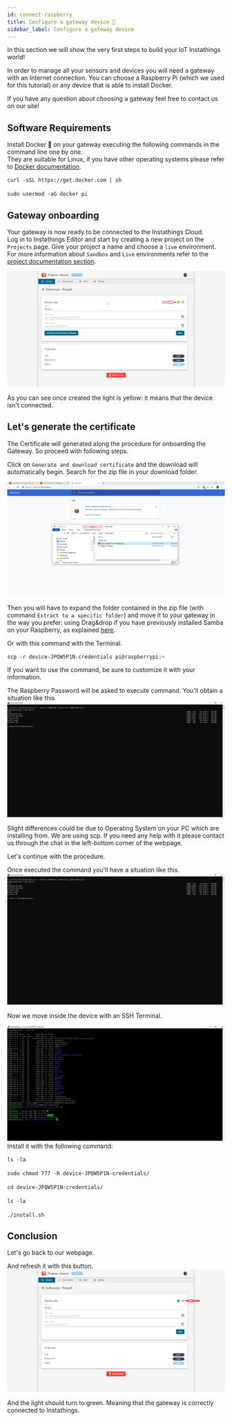 ```yaml
---
id: connect-raspberry
title: Configure a gateway device 🤖
sidebar_label: Configure a gateway device 
---
```

In this section we will show the very first steps to build your IoT Instathings world! 

In order to manage all your sensors and devices you will need a gateway with an Internet connection. You can choose a Raspberry Pi (which we used for this tutorial) or any device that is able to install Docker. 

If you have any question about choosing a gateway feel free to contact us on our site! 

## Software Requirements 
Install Docker 🐳 on your gateway executing the following commands in the command line one by one. <br> They are suitable for Linux, if you have other operating systems please refer to <a href="https://docs.docker.com/install/" class="external-link">Docker documentation</a>.
 

```
curl -sSL https://get.docker.com | sh

sudo usermod -aG docker pi
```

## Gateway onboarding
Your gateway is now ready to be connected to the Instathings Cloud. <br> Log in to Instathings Editor and start by creating a new project on the `Projects` page. Give your project a name and choose a `live` environment. For more information about `Sandbox` and `Live` environments refer to the  <a href="/docs/projects.html" class="external-link">project documentation section</a>.



![Plan](assets/connecting-raspberrypi/DeviceInfoSelected.png)

As you can see once created the light is yellow: it means that the device isn't connected.










## Let's generate the certificate
The Certificate will generated along the procedure for onboarding the Gateway. So proceed with following steps.


Click on `Generate and download certificate` and the download will automatically begin.
Search for the zip file in your download folder.

![Plan](assets/connecting-raspberrypi/SaveCredentials.png)

Then you will have to expand the folder contained in the zip file (with command `Extract to a specific folder`) and move it to your gateway in the way you prefer: using Drag&drop if you have previously installed Samba on your Raspberry, as explained [here](https://pimylifeup.com/raspberry-pi-samba/).

Or with this command with the Terminal.


```
scp -r device-JPQW5P1N-credentials pi@raspberrypi:~
```
If you want to use the command, be sure to customize it with your information.

The Raspberry Password will be asked to execute command.
You'll obtain a situation like this
![Plan](assets/connecting-raspberrypi/ScpCommand.png)

Slight differences could be due to Operating System on your PC which are installing from.
We are using scp. If you need any help with it please contact us through the chat in the left-bottom corner of the webpage.

Let's continue with the procedure.


Once executed the command you'll have a situation like this.
![Plan](assets/connecting-raspberrypi/Extracted.png)

Now we move inside the device with an SSH Terminal.



![Plan](assets/connecting-raspberrypi/Install.png)
Install it with the following command:
```
ls -la

sudo chmod 777 -R device-JPQW5P1N-credentials/

cd device-JPQW5P1N-credentials/

ls -la

./install.sh

```

## Conclusion

Let's go back to our webpage.

And refresh it  with this button.
![Plan](assets/connecting-raspberrypi/RefreshArrow.png)

And the light should turn to green.
Meaning that the gateway is correctly connected to Instathings.



